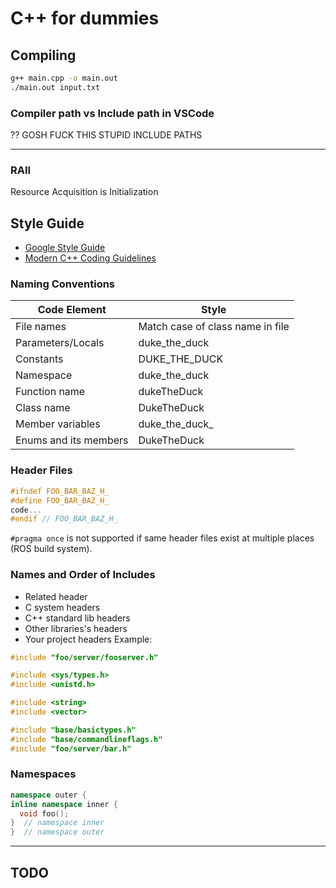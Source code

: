 # C++ for dummies


## Compiling
```bash
g++ main.cpp -o main.out
./main.out input.txt
```
### Compiler path vs Include path in VSCode
?? GOSH FUCK THIS STUPID INCLUDE PATHS

-------

### RAII
Resource Acquisition is Initialization

## Style Guide
- [Google Style Guide](https://google.github.io/styleguide/cppguide.html)
- [Modern C++ Coding Guidelines](https://github.com/Microsoft/AirSim/blob/master/docs/coding_guidelines.md)

### Naming Conventions
| Code Element          	| Style                            	|
|-----------------------	|----------------------------------	|
| File names            	| Match case of class name in file 	|
| Parameters/Locals     	| duke_the_duck                    	|
| Constants             	| DUKE_THE_DUCK                    	|
| Namespace             	| duke_the_duck                    	|
| Function name         	| dukeTheDuck                      	|
| Class name            	| DukeTheDuck                      	|
| Member variables      	| duke_the_duck_                   	|
| Enums and its members 	| DukeTheDuck                       |

### Header Files
```cpp
#ifndef FOO_BAR_BAZ_H_
#define FOO_BAR_BAZ_H_
code...
#endif // FOO_BAR_BAZ_H_
```
```#pragma once``` is not supported if same header files exist at multiple places (ROS build system).
### Names and Order of Includes
- Related header
- C system headers
- C++ standard lib headers
- Other libraries's headers
- Your project headers
Example:
```cpp
#include "foo/server/fooserver.h"

#include <sys/types.h>
#include <unistd.h>

#include <string>
#include <vector>

#include "base/basictypes.h"
#include "base/commandlineflags.h"
#include "foo/server/bar.h"
```
### Namespaces
```cpp
namespace outer {
inline namespace inner {
  void foo();
}  // namespace inner
}  // namespace outer
```

-------

## TODO